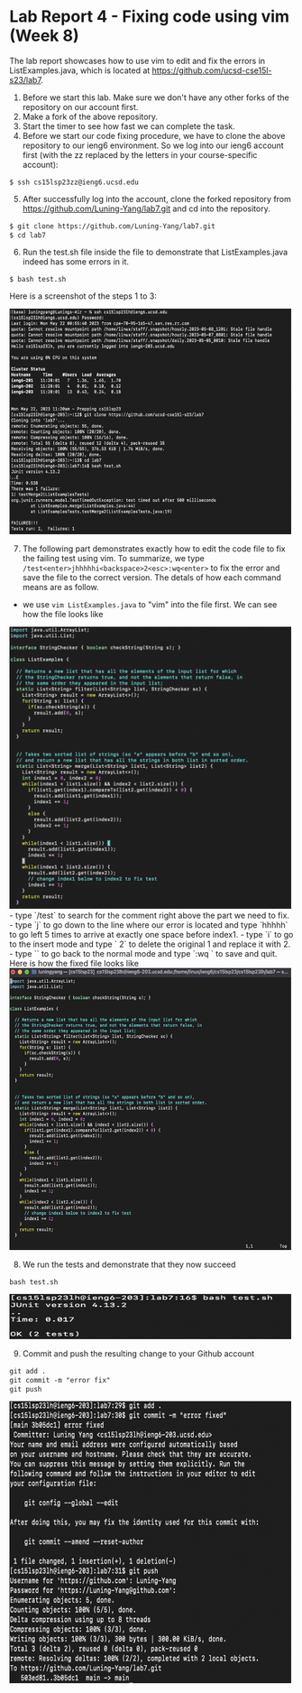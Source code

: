# Lab Report 4 - Fixing code using vim (Week 8)
The lab report showcases how to use vim to edit and fix the errors in ListExamples.java, which is located at https://github.com/ucsd-cse15l-s23/lab7.

1. Before we start this lab. Make sure we don't have any other forks of the repository on our account first.
2. Make a fork of the above repository.
3. Start the timer to see how fast we can complete the task.
4. Before we start our code fixing procedure, we have to clone the above repository to our ieng6 environment. So we log into our ieng6 account first (with the zz replaced by the letters in your course-specific account):
```
$ ssh cs15lsp23zz@ieng6.ucsd.edu
```
5. After successfully log into the account, clone the forked repository from https://github.com/Luning-Yang/lab7.git and cd into the repository.
```
$ git clone https://github.com/Luning-Yang/lab7.git
$ cd lab7
```
6. Run the test.sh file inside the file to demonstrate that ListExamples.java indeed has some errors in it.
```
$ bash test.sh
```
Here is a screenshot of the steps 1 to 3:

<img src="lab4_img/setup.png" alt="Image" width="500" height="400">

7. The following part demonstrates exactly how to edit the code file to fix the failing test using vim. To summarize, we type `/test<enter>jhhhhhi<backspace>2<esc>:wq<enter>` to fix the error and save the file to the correct version. The detals of how each command means are as follow.
  - we use `vim ListExamples.java` to "vim" into the file first. We can see how the file looks like
  <img src="lab4_img/original.png" alt="Image" width="500" height="500">
  - type `/test<enter>` to search for the comment right above the part we need to fix.
  - type `j` to go down to the line where our error is located and type `hhhhh` to go left 5 times to arrive at exactly one space before index1. 
  - type `i` to go to the insert mode and type `<backspace> 2` to delete the original 1 and replace it with 2.
  - type `<esc>` to go back to the normal mode and type `:wq <enter>` to save and quit. Here is how the fixed file looks like 
  <img src="lab4_img/fix.png" alt="Image" width="500" height="500">

8. We run the tests and demonstrate that they now succeed
```
bash test.sh
```
<img src="lab4_img/success.png" alt="Image" width="500" height="80">

9. Commit and push the resulting change to your Github account
```
git add .
git commit -m "error fix"
git push
```
<img src="lab4_img/commit.png" alt="Image" width="500" height="500">




